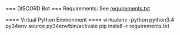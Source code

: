 === DISCORD Bot ===
Requirements: See [requirements.txt](requirements.txt)


==== Virtual Python Environment ====
    virtualenv -python python3.4 py34env
    source py34env/bin/activate
    pip install -r requirements.txt
